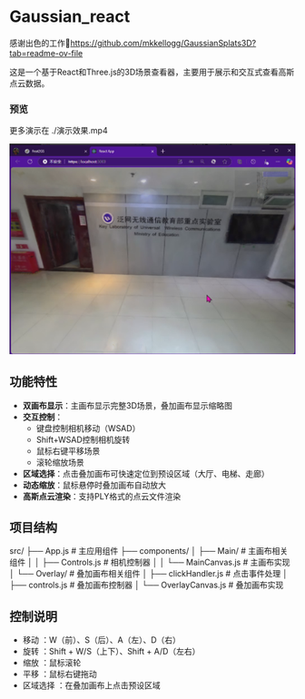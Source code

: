 # Gaussian_react

感谢出色的工作🎉https://github.com/mkkellogg/GaussianSplats3D?tab=readme-ov-file

这是一个基于React和Three.js的3D场景查看器，主要用于展示和交互式查看高斯点云数据。

### 预览

更多演示在 ./演示效果.mp4

![1741268078682](image/README/1741268078682.png)

## 功能特性

- **双画布显示**：主画布显示完整3D场景，叠加画布显示缩略图
- **交互控制**：
  - 键盘控制相机移动（WSAD）
  - Shift+WSAD控制相机旋转
  - 鼠标右键平移场景
  - 滚轮缩放场景
- **区域选择**：点击叠加画布可快速定位到预设区域（大厅、电梯、走廊）
- **动态缩放**：鼠标悬停时叠加画布自动放大
- **高斯点云渲染**：支持PLY格式的点云文件渲染

## 项目结构

src/
├── App.js                  # 主应用组件
├── components/
│   ├── Main/                # 主画布相关组件
│   │   ├── Controls.js      # 相机控制器
│   │   └── MainCanvas.js    # 主画布实现
│   └── Overlay/             # 叠加画布相关组件
│       ├── clickHandler.js  # 点击事件处理
│       ├── controls.js      # 叠加画布控制器
│       └── OverlayCanvas.js # 叠加画布实现

## 控制说明

- 移动 ：W（前）、S（后）、A（左）、D（右）
- 旋转 ：Shift + W/S（上下）、Shift + A/D（左右）
- 缩放 ：鼠标滚轮
- 平移 ：鼠标右键拖动
- 区域选择 ：在叠加画布上点击预设区域
